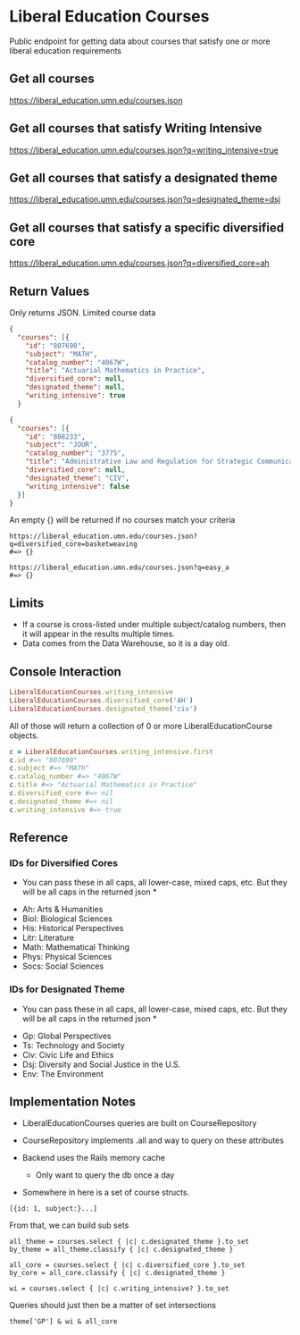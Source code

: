 # Liberal Education Courses

Public endpoint for getting data about courses that satisfy one or more liberal education requirements

## Get all courses

https://liberal_education.umn.edu/courses.json

## Get all courses that satisfy Writing Intensive

https://liberal_education.umn.edu/courses.json?q=writing_intensive=true

## Get all courses that satisfy a designated theme

https://liberal_education.umn.edu/courses.json?q=designated_theme=dsj

## Get all courses that satisfy a specific diversified core

https://liberal_education.umn.edu/courses.json?q=diversified_core=ah

## Return Values

Only returns JSON. Limited course data

```json
{
  "courses": [{
    "id": "807690",
    "subject": "MATH",
    "catalog_number": "4067W",
    "title": "Actuarial Mathematics in Practice",
    "diversified_core": null,
    "designated_theme": null,
    "writing_intensive": true
  }
```

```json
{
  "courses": [{
    "id": "808233",
    "subject": "JOUR",
    "catalog_number": "3775",
    "title": "Administrative Law and Regulation for Strategic Communication",
    "diversified_core": null,
    "designated_theme": "CIV",
    "writing_intensive": false
  }]
}

```

An empty {} will be returned if no courses match your criteria

```
https://liberal_education.umn.edu/courses.json?q=diversified_core=basketweaving
#=> {}

https://liberal_education.umn.edu/courses.json?q=easy_a
#=> {}
```

## Limits

- If a course is cross-listed under multiple subject/catalog numbers, then it will appear in the results multiple times.
- Data comes from the Data Warehouse, so it is a day old.

## Console Interaction

```ruby
LiberalEducationCourses.writing_intensive
LiberalEducationCourses.diversified_core('AH')
LiberalEducationCourses.designated_theme('civ')
```

All of those will return a collection of 0 or more LiberalEducationCourse objects.

```ruby
c = LiberalEducationCourses.writing_intensive.first
c.id #=> "807690"
c.subject #=> "MATH"
c.catalog_number #=> "4067W"
c.title #=> "Actuarial Mathematics in Practice"
c.diversified_core #=> nil
c.designated_theme #=> nil
c.writing_intensive #=> true
```

## Reference

### IDs for Diversified Cores

* You can pass these in all caps, all lower-case, mixed caps, etc. But they will be all caps in the returned json *

- Ah: Arts & Humanities
- Biol: Biological Sciences
- His: Historical Perspectives
- Litr: Literature
- Math: Mathematical Thinking
- Phys: Physical Sciences
- Socs: Social Sciences

### IDs for Designated Theme

* You can pass these in all caps, all lower-case, mixed caps, etc. But they will be all caps in the returned json *

- Gp: Global Perspectives
- Ts: Technology and Society
- Civ: Civic Life and Ethics
- Dsj: Diversity and Social Justice in the U.S.
- Env: The Environment

## Implementation Notes

- LiberalEducationCourses queries are built on CourseRepository
- CourseRepository implements .all and way to query on these attributes
- Backend uses the Rails memory cache
  - Only want to query the db once a day

- Somewhere in here is a set of course structs. 

`[{id: 1, subject:}...]`

From that, we can build sub sets

```
all_theme = courses.select { |c| c.designated_theme }.to_set
by_theme = all_theme.classify { |c| c.designated_theme }

all_core = courses.select { |c| c.diversified_core }.to_set
by_core = all_core.classify { |c| c.designated_theme }

wi = courses.select { |c| c.writing_intensive? }.to_set
```

Queries should just then be a matter of set intersections

```
theme['GP'] & wi & all_core
```


